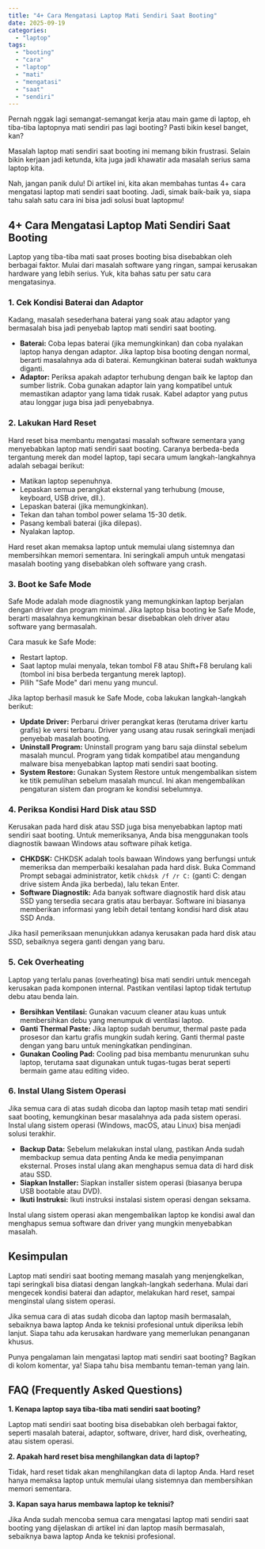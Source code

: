 ```yaml
---
title: "4+ Cara Mengatasi Laptop Mati Sendiri Saat Booting"
date: 2025-09-19
categories: 
  - "laptop"
tags: 
  - "booting"
  - "cara"
  - "laptop"
  - "mati"
  - "mengatasi"
  - "saat"
  - "sendiri"
---
```


Pernah nggak lagi semangat-semangat kerja atau main game di laptop, eh tiba-tiba laptopnya mati sendiri pas lagi booting? Pasti bikin kesel banget, kan?

Masalah laptop mati sendiri saat booting ini memang bikin frustrasi. Selain bikin kerjaan jadi ketunda, kita juga jadi khawatir ada masalah serius sama laptop kita.

Nah, jangan panik dulu! Di artikel ini, kita akan membahas tuntas 4+ cara mengatasi laptop mati sendiri saat booting. Jadi, simak baik-baik ya, siapa tahu salah satu cara ini bisa jadi solusi buat laptopmu!

## 4+ Cara Mengatasi Laptop Mati Sendiri Saat Booting

Laptop yang tiba-tiba mati saat proses booting bisa disebabkan oleh berbagai faktor. Mulai dari masalah software yang ringan, sampai kerusakan hardware yang lebih serius. Yuk, kita bahas satu per satu cara mengatasinya.

### 1\. Cek Kondisi Baterai dan Adaptor

Kadang, masalah sesederhana baterai yang soak atau adaptor yang bermasalah bisa jadi penyebab laptop mati sendiri saat booting.

- **Baterai:** Coba lepas baterai (jika memungkinkan) dan coba nyalakan laptop hanya dengan adaptor. Jika laptop bisa booting dengan normal, berarti masalahnya ada di baterai. Kemungkinan baterai sudah waktunya diganti.
- **Adaptor:** Periksa apakah adaptor terhubung dengan baik ke laptop dan sumber listrik. Coba gunakan adaptor lain yang kompatibel untuk memastikan adaptor yang lama tidak rusak. Kabel adaptor yang putus atau longgar juga bisa jadi penyebabnya.

### 2\. Lakukan Hard Reset

Hard reset bisa membantu mengatasi masalah software sementara yang menyebabkan laptop mati sendiri saat booting. Caranya berbeda-beda tergantung merek dan model laptop, tapi secara umum langkah-langkahnya adalah sebagai berikut:

- Matikan laptop sepenuhnya.
- Lepaskan semua perangkat eksternal yang terhubung (mouse, keyboard, USB drive, dll.).
- Lepaskan baterai (jika memungkinkan).
- Tekan dan tahan tombol power selama 15-30 detik.
- Pasang kembali baterai (jika dilepas).
- Nyalakan laptop.

Hard reset akan memaksa laptop untuk memulai ulang sistemnya dan membersihkan memori sementara. Ini seringkali ampuh untuk mengatasi masalah booting yang disebabkan oleh software yang crash.

### 3\. Boot ke Safe Mode

Safe Mode adalah mode diagnostik yang memungkinkan laptop berjalan dengan driver dan program minimal. Jika laptop bisa booting ke Safe Mode, berarti masalahnya kemungkinan besar disebabkan oleh driver atau software yang bermasalah.

Cara masuk ke Safe Mode:

- Restart laptop.
- Saat laptop mulai menyala, tekan tombol F8 atau Shift+F8 berulang kali (tombol ini bisa berbeda tergantung merek laptop).
- Pilih "Safe Mode" dari menu yang muncul.

Jika laptop berhasil masuk ke Safe Mode, coba lakukan langkah-langkah berikut:

- **Update Driver:** Perbarui driver perangkat keras (terutama driver kartu grafis) ke versi terbaru. Driver yang usang atau rusak seringkali menjadi penyebab masalah booting.
- **Uninstall Program:** Uninstall program yang baru saja diinstal sebelum masalah muncul. Program yang tidak kompatibel atau mengandung malware bisa menyebabkan laptop mati sendiri saat booting.
- **System Restore:** Gunakan System Restore untuk mengembalikan sistem ke titik pemulihan sebelum masalah muncul. Ini akan mengembalikan pengaturan sistem dan program ke kondisi sebelumnya.

### 4\. Periksa Kondisi Hard Disk atau SSD

Kerusakan pada hard disk atau SSD juga bisa menyebabkan laptop mati sendiri saat booting. Untuk memeriksanya, Anda bisa menggunakan tools diagnostik bawaan Windows atau software pihak ketiga.

- **CHKDSK:** CHKDSK adalah tools bawaan Windows yang berfungsi untuk memeriksa dan memperbaiki kesalahan pada hard disk. Buka Command Prompt sebagai administrator, ketik `chkdsk /f /r C:` (ganti C: dengan drive sistem Anda jika berbeda), lalu tekan Enter.
- **Software Diagnostik:** Ada banyak software diagnostik hard disk atau SSD yang tersedia secara gratis atau berbayar. Software ini biasanya memberikan informasi yang lebih detail tentang kondisi hard disk atau SSD Anda.

Jika hasil pemeriksaan menunjukkan adanya kerusakan pada hard disk atau SSD, sebaiknya segera ganti dengan yang baru.

### 5\. Cek Overheating

Laptop yang terlalu panas (overheating) bisa mati sendiri untuk mencegah kerusakan pada komponen internal. Pastikan ventilasi laptop tidak tertutup debu atau benda lain.

- **Bersihkan Ventilasi:** Gunakan vacuum cleaner atau kuas untuk membersihkan debu yang menumpuk di ventilasi laptop.
- **Ganti Thermal Paste:** Jika laptop sudah berumur, thermal paste pada prosesor dan kartu grafis mungkin sudah kering. Ganti thermal paste dengan yang baru untuk meningkatkan pendinginan.
- **Gunakan Cooling Pad:** Cooling pad bisa membantu menurunkan suhu laptop, terutama saat digunakan untuk tugas-tugas berat seperti bermain game atau editing video.

### 6\. Instal Ulang Sistem Operasi

Jika semua cara di atas sudah dicoba dan laptop masih tetap mati sendiri saat booting, kemungkinan besar masalahnya ada pada sistem operasi. Instal ulang sistem operasi (Windows, macOS, atau Linux) bisa menjadi solusi terakhir.

- **Backup Data:** Sebelum melakukan instal ulang, pastikan Anda sudah membackup semua data penting Anda ke media penyimpanan eksternal. Proses instal ulang akan menghapus semua data di hard disk atau SSD.
- **Siapkan Installer:** Siapkan installer sistem operasi (biasanya berupa USB bootable atau DVD).
- **Ikuti Instruksi:** Ikuti instruksi instalasi sistem operasi dengan seksama.

Instal ulang sistem operasi akan mengembalikan laptop ke kondisi awal dan menghapus semua software dan driver yang mungkin menyebabkan masalah.

## Kesimpulan

Laptop mati sendiri saat booting memang masalah yang menjengkelkan, tapi seringkali bisa diatasi dengan langkah-langkah sederhana. Mulai dari mengecek kondisi baterai dan adaptor, melakukan hard reset, sampai menginstal ulang sistem operasi.

Jika semua cara di atas sudah dicoba dan laptop masih bermasalah, sebaiknya bawa laptop Anda ke teknisi profesional untuk diperiksa lebih lanjut. Siapa tahu ada kerusakan hardware yang memerlukan penanganan khusus.

Punya pengalaman lain mengatasi laptop mati sendiri saat booting? Bagikan di kolom komentar, ya! Siapa tahu bisa membantu teman-teman yang lain.

## FAQ (Frequently Asked Questions)

**1\. Kenapa laptop saya tiba-tiba mati sendiri saat booting?**

Laptop mati sendiri saat booting bisa disebabkan oleh berbagai faktor, seperti masalah baterai, adaptor, software, driver, hard disk, overheating, atau sistem operasi.

**2\. Apakah hard reset bisa menghilangkan data di laptop?**

Tidak, hard reset tidak akan menghilangkan data di laptop Anda. Hard reset hanya memaksa laptop untuk memulai ulang sistemnya dan membersihkan memori sementara.

**3\. Kapan saya harus membawa laptop ke teknisi?**

Jika Anda sudah mencoba semua cara mengatasi laptop mati sendiri saat booting yang dijelaskan di artikel ini dan laptop masih bermasalah, sebaiknya bawa laptop Anda ke teknisi profesional.
